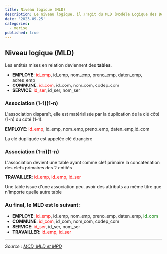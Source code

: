 ```yaml
---
title: Niveau logique (MLD)
description: Le niveau logique, il s'agit du MLD (Modèle Logique des Données).
date: '2023-09-25'
categories:
  - merise
published: true
---
```


## Niveau logique (MLD)

Les entités mises en relation deviennent des **tables**.

- **EMPLOYE**: <span style="color:red">id_emp</span>, id_emp, nom_emp, preno_emp, daten_emp, adres_emp
- **COMMUNE**: <span style="color:red">id_com</span>, id_com, nom_com, codep_com
- **SERVICE**: <span style="color:red">id_ser</span>, id_ser, nom_ser

### Association (1-1)(1-n)

L'association disparaît, elle est matérialisée par la duplication de la clé côté (1-n) du côté (1-1).

**EMPLOYE**: <span style="color:red">id_emp</span>, id_emp, nom_emp, preno_emp, daten_emp,id_com

La clé dupliquée est appelée clé étrangère

### Association (1-n)(1-n)

L'association devient une table ayant comme clef primaire la concaténation des clefs primaires des 2 entités.

**TRAVAILLER**: <span style="color:red">id_emp, id_emp, id_ser</span>

Une table issue d'une association peut avoir des attributs au même titre que n'importe quelle autre table

### Au final, le MLD est le suivant:

- **EMPLOYE**: <span style="color:red">id_emp</span>, id_emp, nom_emp, preno_emp, daten_emp, <span style="color:green">id_com</span>
- **COMMUNE**: <span style="color:red">id_com</span>, id_com, nom_com, codep_com
- **SERVICE**: <span style="color:red">id_ser</span>, id_ser, nom_ser
- **TRAVAILLER**: <span style="color:red">id_emp, id_ser</span>

---

_Source : [MCD, MLD et MPD](https://louisvandevelde.be/index.php?dos=my&fic=meris)_
